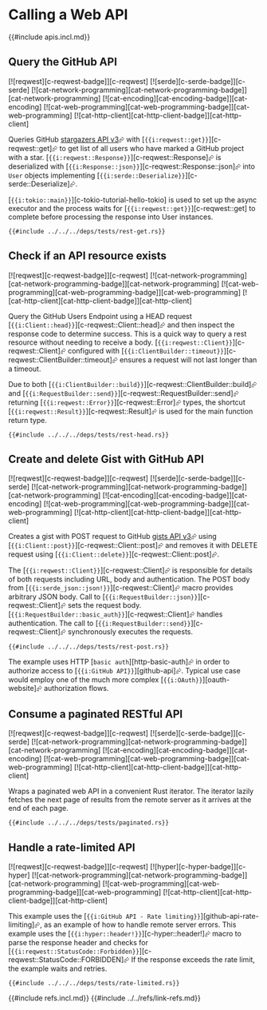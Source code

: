 # Calling a Web API

{{#include apis.incl.md}}

## Query the GitHub API

[![reqwest][c-reqwest-badge]][c-reqwest]  [![serde][c-serde-badge]][c-serde]  [![cat-network-programming][cat-network-programming-badge]][cat-network-programming]  [![cat-encoding][cat-encoding-badge]][cat-encoding]  [![cat-web-programming][cat-web-programming-badge]][cat-web-programming]  [![cat-http-client][cat-http-client-badge]][cat-http-client]

Queries GitHub [stargazers API v3](https://developer.github.com/v3/activity/starring/#list-stargazers)⮳ with [`{{i:reqwest::get}}`][c-reqwest::get]⮳ to get list of all users who have marked a GitHub project with a star. [`{{i:reqwest::Response}}`][c-reqwest::Response]⮳ is deserialized with [`{{i:Response::json}}`][c-reqwest::Response::json]⮳ into `User` objects implementing [`{{i:serde::Deserialize}}`][c-serde::Deserialize]⮳.

[`{{i:tokio::main}}`][c-tokio-tutorial-hello-tokio] is used to set up the async executor and the process waits for [`{{i:reqwest::get}}`][c-reqwest::get] to complete before processing the response into User instances.

```rust,editable,no_run
{{#include ../../../deps/tests/rest-get.rs}}
```

## Check if an API resource exists

[![reqwest][c-reqwest-badge]][c-reqwest]  [![cat-network-programming][cat-network-programming-badge]][cat-network-programming]  [![cat-web-programming][cat-web-programming-badge]][cat-web-programming]  [![cat-http-client][cat-http-client-badge]][cat-http-client]

Query the GitHub Users Endpoint using a HEAD request [`{{i:Client::head}}`][c-reqwest::Client::head]⮳ and then inspect the response code to determine success. This is a quick way to query a rest resource without needing to receive a body. [`{{i:reqwest::Client}}`][c-reqwest::Client]⮳ configured with [`{{i:ClientBuilder::timeout}}`][c-reqwest::ClientBuilder::timeout]⮳ ensures a request will not last longer than a timeout.

Due to both [`{{i:ClientBuilder::build}}`][c-reqwest::ClientBuilder::build]⮳ and [`{{i:RequestBuilder::send}}`][c-reqwest::RequestBuilder::send]⮳ returning [`{{i:reqwest::Error}}`][c-reqwest::Error]⮳ types, the shortcut [`{{i:reqwest::Result}}`][c-reqwest::Result]⮳ is used for the main function return type.

```rust,editable,no_run
{{#include ../../../deps/tests/rest-head.rs}}
```

## Create and delete Gist with GitHub API

[![reqwest][c-reqwest-badge]][c-reqwest]  [![serde][c-serde-badge]][c-serde]  [![cat-network-programming][cat-network-programming-badge]][cat-network-programming]  [![cat-encoding][cat-encoding-badge]][cat-encoding]  [![cat-web-programming][cat-web-programming-badge]][cat-web-programming]  [![cat-http-client][cat-http-client-badge]][cat-http-client]

Creates a gist with POST request to GitHub [gists API v3](https://developer.github.com/v3/gists/)⮳ using [`{{i:Client::post}}`][c-reqwest::Client::post]⮳ and removes it with DELETE request using [`{{i:Client::delete}}`][c-reqwest::Client::post]⮳.

The [`{{i:reqwest::Client}}`][c-reqwest::Client]⮳ is responsible for details of both requests including URL, body and authentication. The POST body from [`{{i:serde_json::json!}}`][c-reqwest::Client]⮳ macro provides arbitrary JSON body. Call to [`{{i:RequestBuilder::json}}`][c-reqwest::Client]⮳ sets the request body. [`{{i:RequestBuilder::basic_auth}}`][c-reqwest::Client]⮳ handles authentication. The call to [`{{i:RequestBuilder::send}}`][c-reqwest::Client]⮳ synchronously executes the requests.

```rust,editable,no_run
{{#include ../../../deps/tests/rest-post.rs}}
```

The example uses HTTP [`basic auth`][http-basic-auth]⮳ in order to authorize access to [`{{i:GitHub API}}`][github-api]⮳. Typical use case would employ one of the much more complex [`{{i:OAuth}}`][oauth-website]⮳ authorization flows.

## Consume a paginated RESTful API

[![reqwest][c-reqwest-badge]][c-reqwest]  [![serde][c-serde-badge]][c-serde]  [![cat-network-programming][cat-network-programming-badge]][cat-network-programming]  [![cat-encoding][cat-encoding-badge]][cat-encoding]  [![cat-web-programming][cat-web-programming-badge]][cat-web-programming]  [![cat-http-client][cat-http-client-badge]][cat-http-client]

Wraps a paginated web API in a convenient Rust iterator. The iterator lazily fetches the next page of results from the remote server as it arrives at the end of each page.

```rust,editable,no_run
{{#include ../../../deps/tests/paginated.rs}}
```

## Handle a rate-limited API

[![reqwest][c-reqwest-badge]][c-reqwest]  [![hyper][c-hyper-badge]][c-hyper]  [![cat-network-programming][cat-network-programming-badge]][cat-network-programming]  [![cat-web-programming][cat-web-programming-badge]][cat-web-programming]  [![cat-http-client][cat-http-client-badge]][cat-http-client]

This example uses the [`{{i:GitHub API - Rate limiting}}`][github-api-rate-limiting]⮳, as an example of how to handle remote server errors. This example uses the [`{{i:hyper::header!}}`][c-hyper::header!]⮳ macro to parse the response header and checks for [`{{i:reqwest::StatusCode::Forbidden}}`][c-reqwest::StatusCode::FORBIDDEN]⮳ If the response exceeds the rate limit, the example waits and retries.

```rust,editable,no_run
{{#include ../../../deps/tests/rate-limited.rs}}
```

{{#include refs.incl.md}}
{{#include ../../refs/link-refs.md}}

